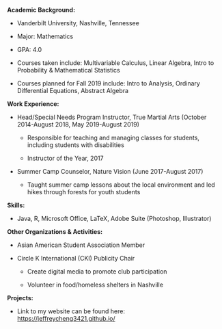 **Academic Background:**

-   Vanderbilt University, Nashville, Tennessee

-   Major: Mathematics

-   GPA: 4.0

-   Courses taken include: Multivariable Calculus, Linear Algebra, Intro
    to Probability & Mathematical Statistics

-   Courses planned for Fall 2019 include: Intro to Analysis, Ordinary
    Differential Equations, Abstract Algebra

**Work Experience:**

-   Head/Special Needs Program Instructor, True Martial Arts (October
    2014-August 2018, May 2019-August 2019)

    -   Responsible for teaching and managing classes for students,
        including students with disabilities

    -   Instructor of the Year, 2017

-   Summer Camp Counselor, Nature Vision (June 2017-August 2017)

    -   Taught summer camp lessons about the local environment and led
        hikes through forests for youth students

**Skills:**

-   Java, R, Microsoft Office, LaTeX, Adobe Suite (Photoshop,
    Illustrator)

**Other Organizations & Activities:**

-   Asian American Student Association Member

-   Circle K International (CKI) Publicity Chair

    -   Create digital media to promote club participation

    -   Volunteer in food/homeless shelters in Nashville

**Projects:**

-   Link to my website can be found here:
	https://jeffreycheng3421.github.io/
